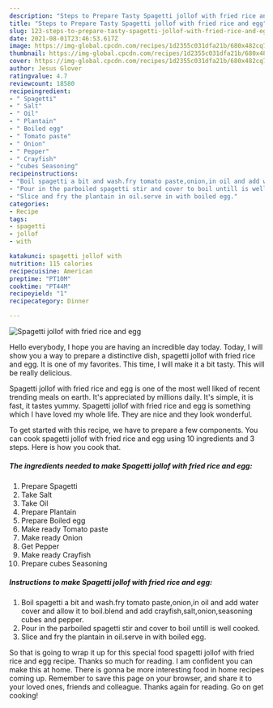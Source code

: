 ```yaml
---
description: "Steps to Prepare Tasty Spagetti jollof with fried rice and egg"
title: "Steps to Prepare Tasty Spagetti jollof with fried rice and egg"
slug: 123-steps-to-prepare-tasty-spagetti-jollof-with-fried-rice-and-egg
date: 2021-08-01T23:46:53.617Z
image: https://img-global.cpcdn.com/recipes/1d2355c031dfa21b/680x482cq70/spagetti-jollof-with-fried-rice-and-egg-recipe-main-photo.jpg
thumbnail: https://img-global.cpcdn.com/recipes/1d2355c031dfa21b/680x482cq70/spagetti-jollof-with-fried-rice-and-egg-recipe-main-photo.jpg
cover: https://img-global.cpcdn.com/recipes/1d2355c031dfa21b/680x482cq70/spagetti-jollof-with-fried-rice-and-egg-recipe-main-photo.jpg
author: Jesus Glover
ratingvalue: 4.7
reviewcount: 18580
recipeingredient:
- " Spagetti"
- " Salt"
- " Oil"
- " Plantain"
- " Boiled egg"
- " Tomato paste"
- " Onion"
- " Pepper"
- " Crayfish"
- "cubes Seasoning"
recipeinstructions:
- "Boil spagetti a bit and wash.fry tomato paste,onion,in oil and add water cover and allow it to boil.blend and add crayfish,salt,onion,seasoning cubes and pepper."
- "Pour in the parboiled spagetti stir and cover to boil untill is well cooked."
- "Slice and fry the plantain in oil.serve in with boiled egg."
categories:
- Recipe
tags:
- spagetti
- jollof
- with

katakunci: spagetti jollof with 
nutrition: 115 calories
recipecuisine: American
preptime: "PT10M"
cooktime: "PT44M"
recipeyield: "1"
recipecategory: Dinner

---
```



![Spagetti jollof with fried rice and egg](https://img-global.cpcdn.com/recipes/1d2355c031dfa21b/680x482cq70/spagetti-jollof-with-fried-rice-and-egg-recipe-main-photo.jpg)

Hello everybody, I hope you are having an incredible day today. Today, I will show you a way to prepare a distinctive dish, spagetti jollof with fried rice and egg. It is one of my favorites. This time, I will make it a bit tasty. This will be really delicious.



Spagetti jollof with fried rice and egg is one of the most well liked of recent trending meals on earth. It's appreciated by millions daily. It's simple, it is fast, it tastes yummy. Spagetti jollof with fried rice and egg is something which I have loved my whole life. They are nice and they look wonderful.


To get started with this recipe, we have to prepare a few components. You can cook spagetti jollof with fried rice and egg using 10 ingredients and 3 steps. Here is how you cook that.

<!--inarticleads1-->

##### The ingredients needed to make Spagetti jollof with fried rice and egg:

1. Prepare  Spagetti
1. Take  Salt
1. Take  Oil
1. Prepare  Plantain
1. Prepare  Boiled egg
1. Make ready  Tomato paste
1. Make ready  Onion
1. Get  Pepper
1. Make ready  Crayfish
1. Prepare cubes Seasoning




<!--inarticleads2-->

##### Instructions to make Spagetti jollof with fried rice and egg:

1. Boil spagetti a bit and wash.fry tomato paste,onion,in oil and add water cover and allow it to boil.blend and add crayfish,salt,onion,seasoning cubes and pepper.
1. Pour in the parboiled spagetti stir and cover to boil untill is well cooked.
1. Slice and fry the plantain in oil.serve in with boiled egg.




So that is going to wrap it up for this special food spagetti jollof with fried rice and egg recipe. Thanks so much for reading. I am confident you can make this at home. There is gonna be more interesting food in home recipes coming up. Remember to save this page on your browser, and share it to your loved ones, friends and colleague. Thanks again for reading. Go on get cooking!
